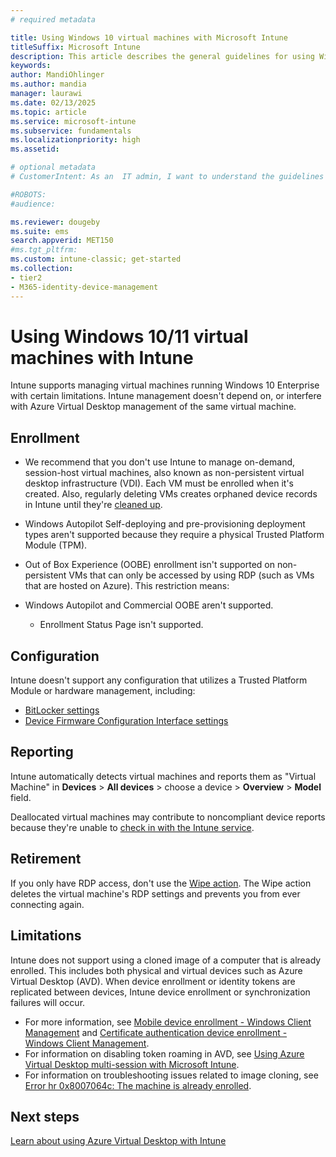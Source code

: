 ```yaml
---
# required metadata

title: Using Windows 10 virtual machines with Microsoft Intune
titleSuffix: Microsoft Intune
description: This article describes the general guidelines for using Windows 10 virtual machines with Microsoft Intune
keywords:
author: MandiOhlinger
ms.author: mandia
manager: laurawi
ms.date: 02/13/2025
ms.topic: article
ms.service: microsoft-intune
ms.subservice: fundamentals
ms.localizationpriority: high
ms.assetid:

# optional metadata
# CustomerIntent: As an  IT admin, I want to understand the guidelines for virtual machines running on Windows 10 enterprise so that I can manage the virtual machines running on Windows 10 Enterprise.

#ROBOTS:
#audience:

ms.reviewer: dougeby
ms.suite: ems
search.appverid: MET150
#ms.tgt_pltfrm:
ms.custom: intune-classic; get-started
ms.collection:
- tier2
- M365-identity-device-management
---
```


# Using Windows 10/11 virtual machines with Intune

Intune supports managing virtual machines running Windows 10 Enterprise with certain limitations. Intune management doesn't depend on, or interfere with Azure Virtual Desktop management of the same virtual machine.

## Enrollment

- We recommend that you don't use Intune to manage on-demand, session-host virtual machines, also known as non-persistent virtual desktop infrastructure (VDI). Each VM must be enrolled when it's created. Also, regularly deleting VMs creates orphaned device records in Intune until they're [cleaned up](../remote-actions/_device-cleanup-rules.md).

- Windows Autopilot Self-deploying and pre-provisioning deployment types aren't supported because they require a physical Trusted Platform Module (TPM).

- Out of Box Experience (OOBE) enrollment isn't supported on non-persistent VMs that can only be accessed by using RDP (such as VMs that are hosted on Azure).
This restriction means:
- Windows Autopilot and Commercial OOBE aren't supported.
  - Enrollment Status Page isn't supported.

## Configuration

Intune doesn't support any configuration that utilizes a Trusted Platform Module or hardware management, including:

- [BitLocker settings](../configuration/device-profiles.md#endpoint-protection)
- [Device Firmware Configuration Interface settings](../configuration/device-profiles.md#bios-configuration-and-dfci)

## Reporting

Intune automatically detects virtual machines and reports them as "Virtual Machine" in **Devices** > **All devices** > choose a device > **Overview** > **Model** field.

Deallocated virtual machines may contribute to noncompliant device reports because they're unable to [check in with the Intune service](../configuration/device-profile-troubleshoot.md#policy-refresh-intervals).

## Retirement

If you only have RDP access, don't use the [Wipe action](../remote-actions/device-wipe.md). The Wipe action deletes the virtual machine's RDP settings and prevents you from ever connecting again.

## Limitations

Intune does not support using a cloned image of a computer that is already enrolled. This includes both physical and virtual devices such as Azure Virtual Desktop (AVD). When device enrollment or identity tokens are replicated between devices, Intune device enrollment or synchronization failures will occur.

- For more information, see [Mobile device enrollment - Windows Client Management](/windows/client-management/mobile-device-enrollment) and [Certificate authentication device enrollment - Windows Client Management](/windows/client-management/certificate-authentication-device-enrollment).
- For information on disabling token roaming in AVD, see [Using Azure Virtual Desktop multi-session with Microsoft Intune](azure-virtual-desktop-multi-session.md#prerequisites).
- For information on troubleshooting issues related to image cloning, see [Error hr 0x8007064c: The machine is already enrolled](/troubleshoot/mem/intune/troubleshoot-windows-enrollment-errors#error-hr-0x8007064c-the-machine-is-already-enrolled).

## Next steps

[Learn about using Azure Virtual Desktop with Intune](azure-virtual-desktop.md)
